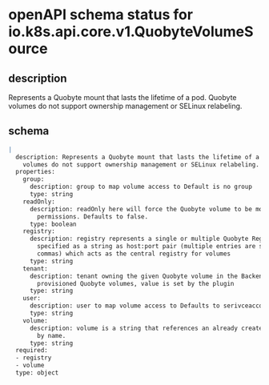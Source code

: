 # openAPI schema status for io.k8s.api.core.v1.QuobyteVolumeSource

## description

Represents a Quobyte mount that lasts the lifetime of a pod. Quobyte volumes do not support ownership management or SELinux relabeling.

## schema

```yaml
|
  description: Represents a Quobyte mount that lasts the lifetime of a pod. Quobyte
    volumes do not support ownership management or SELinux relabeling.
  properties:
    group:
      description: group to map volume access to Default is no group
      type: string
    readOnly:
      description: readOnly here will force the Quobyte volume to be mounted with read-only
        permissions. Defaults to false.
      type: boolean
    registry:
      description: registry represents a single or multiple Quobyte Registry services
        specified as a string as host:port pair (multiple entries are separated with
        commas) which acts as the central registry for volumes
      type: string
    tenant:
      description: tenant owning the given Quobyte volume in the Backend Used with dynamically
        provisioned Quobyte volumes, value is set by the plugin
      type: string
    user:
      description: user to map volume access to Defaults to serivceaccount user
      type: string
    volume:
      description: volume is a string that references an already created Quobyte volume
        by name.
      type: string
  required:
  - registry
  - volume
  type: object

```
